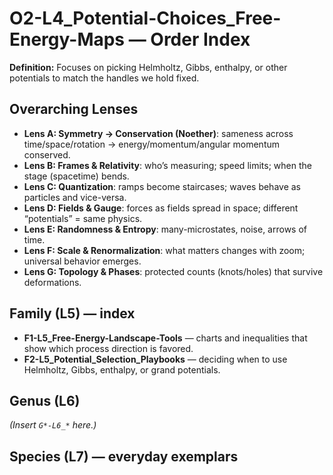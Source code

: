 # O2-L4_Potential-Choices_Free-Energy-Maps — Order Index
**Definition:** Focuses on picking Helmholtz, Gibbs, enthalpy, or other potentials to match the handles we hold fixed.

## Overarching Lenses

- **Lens A: Symmetry -> Conservation (Noether)**: sameness across time/space/rotation → energy/momentum/angular momentum conserved.
- **Lens B: Frames & Relativity**: who’s measuring; speed limits; when the stage (spacetime) bends.
- **Lens C: Quantization**: ramps become staircases; waves behave as particles and vice-versa.
- **Lens D: Fields & Gauge**: forces as fields spread in space; different “potentials” = same physics.
- **Lens E: Randomness & Entropy**: many-microstates, noise, arrows of time.
- **Lens F: Scale & Renormalization**: what matters changes with zoom; universal behavior emerges.
- **Lens G: Topology & Phases**: protected counts (knots/holes) that survive deformations.

## Family (L5) — index
- **F1-L5_Free-Energy-Landscape-Tools** — charts and inequalities that show which process direction is favored.
- **F2-L5_Potential_Selection_Playbooks** — deciding when to use Helmholtz, Gibbs, enthalpy, or grand potentials.
## Genus (L6)
_(Insert `G*-L6_*` here.)_
## Species (L7) — everyday exemplars
